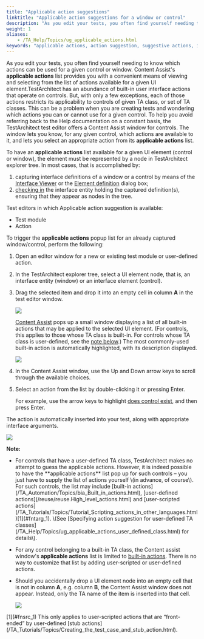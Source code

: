```yaml
--- 
title: "Applicable action suggestions"
linktitle: "Applicable action suggestions for a window or control"
description: "As you edit your tests, you often find yourself needing to know which actions can be used for a given control or window. Content Assist's applicable actions list provides you with a convenient means of viewing and selecting from the list of actions available for a given UI element."
weight: 1
aliases: 
    - /TA_Help/Topics/ug_applicable_actions.html
keywords: "applicable actions, action suggestion, suggestive actions, interface elements, interface entities"
---
```


As you edit your tests, you often find yourself needing to know which actions can be used for a given control or window. Content Assist's **applicable actions** list provides you with a convenient means of viewing and selecting from the list of actions available for a given UI element.TestArchitect has an abundance of built-in user interface actions that operate on controls. But, with only a few exceptions, each of those actions restricts its applicability to controls of given TA class, or set of TA classes. This can be a problem when you are creating tests and wondering which actions you can or cannot use for a given control. To help you avoid referring back to the Help documentation on a constant basis, the TestArchitect test editor offers a Content Assist window for controls. The window lets you know, for any given control, which actions are available to it, and lets you select an appropriate action from its **applicable actions** list.

To have an **applicable actions** list available for a given UI element \(control or window\), the element must be represented by a node in TestArchitect explorer tree. In most cases, that is accomplished by:

1.  capturing interface definitions of a window or a control by means of the [Interface Viewer](/TA_Help/Topics/Interface_def_capturing.html) or the [Element definition](/TA_Help/Topics/Interface_def_client_interface_tool_identify.html) dialog box;
2.  [checking in](/TA_Help/Topics/Project_items_checkin.html) the interface entity holding the captured definition\(s\), ensuring that they appear as nodes in the tree.

Test editors in which Applicable action suggestion is available:

-   Test module
-   Action

To trigger the **applicable actions** popup list for an already captured window/control, perform the following:

1.  Open an editor window for a new or existing test module or user-defined action.

2.  In the TestArchitect explorer tree, select a UI element node, that is, an interface entity \(window\) or an interface element \(control\).

3.  Drag the selected item and drop it into an empty cell in column **A** in the test editor window.

    ![](/images/TA_Help/Images/applicable_BIA_column_A.png)

    [Content Assist](/TA_Help/Topics/ug_content_assist.html) pops up a small window displaying a list of all built-in actions that may be applied to the selected UI element. \(For controls, this applies to those whose TA class is built-in. For controls whose TA class is user-defined, see the [note below](#li.actions_list.user-defined).\) The most commonly-used built-in action is automatically highlighted, with its description displayed.

    ![](/images/TA_Help/Images/applicable_BIA.png)

4.  In the Content Assist window, use the Up and Down arrow keys to scroll through the available choices.

5.  Select an action from the list by double-clicking it or pressing Enter.

    For example, use the arrow keys to highlight [does control exist](/TA_Automation/Topics/bia_does_control_exist.html), and then press Enter.


The action is automatically inserted into your test, along with appropriate interface arguments.

![](/images/TA_Help/Images/applicable_BIA_1.png)

**Note:**

-   <div id="li.actions_list.user-defined"></div>For controls that have a user-defined TA class, TestArchitect makes no attempt to guess the applicable actions. However, it is indeed possible to have the **applicable actions** list pop up for such controls – you just have to supply the list of actions yourself \(in advance, of course\). For such controls, the list may include [built-in actions](/TA_Automation/Topics/bia_Built_in_actions.html), [user-defined actions](/reuse/reuse.High_level_actions.html) and [user-scripted actions](/TA_Tutorials/Topics/Tutorial_Scripting_actions_in_other_languages.html)[1](#fntarg_1). \(See [Specifying action suggestion for user-defined TA classes](/TA_Help/Topics/ug_applicable_actions_user_defined_class.html) for details\).
-   For any control belonging to a built-in TA class, the Content assist window's **applicable actions** list is limited to [built-in actions](/TA_Automation/Topics/bia_Built_in_actions.html). There is no way to customize that list by adding user-scripted or user-defined actions.
-   Should you accidentally drop a UI element node into an empty cell that is not in column **A**, e.g. column **B**, the Content Assist window does not appear. Instead, only the TA name of the item is inserted into that cell.

    ![](/images/TA_Help/Images/applicable_BIA_2.png)



<div id="fntarg_1"></div>
<div id="fnsrc_1"></div>
[1](#fnsrc_1) This only applies to user-scripted actions that are “front- ended” by user-defined [stub actions](/TA_Tutorials/Topics/Creating_the_test_case_and_stub_action.html).

